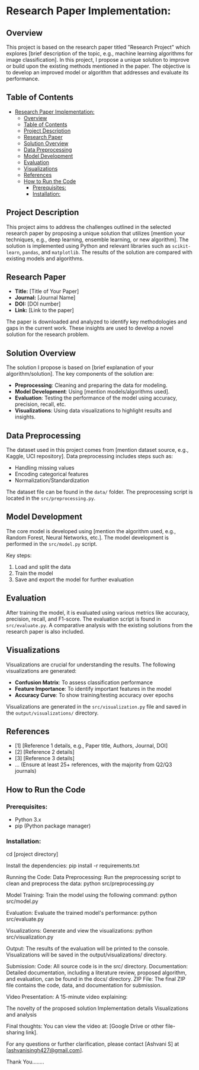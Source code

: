 # Research Paper Implementation:

## Overview
This project is based on the research paper titled "Research Project" which explores [brief description of the topic, e.g., machine learning algorithms for image classification]. In this project, I propose a unique solution to improve or build upon the existing methods mentioned in the paper. The objective is to develop an improved model or algorithm that addresses and evaluate its performance.

## Table of Contents
- [Research Paper Implementation:](#research-paper-implementation)
  - [Overview](#overview)
  - [Table of Contents](#table-of-contents)
  - [Project Description](#project-description)
  - [Research Paper](#research-paper)
  - [Solution Overview](#solution-overview)
  - [Data Preprocessing](#data-preprocessing)
  - [Model Development](#model-development)
  - [Evaluation](#evaluation)
  - [Visualizations](#visualizations)
  - [References](#references)
  - [How to Run the Code](#how-to-run-the-code)
    - [Prerequisites:](#prerequisites)
    - [Installation:](#installation)

## Project Description
This project aims to address the challenges outlined in the selected research paper by proposing a unique solution that utilizes [mention your techniques, e.g., deep learning, ensemble learning, or new algorithm]. The solution is implemented using Python and relevant libraries such as `scikit-learn`, `pandas`, and `matplotlib`. The results of the solution are compared with existing models and algorithms.

## Research Paper
- **Title:** [Title of Your Paper]
- **Journal:** [Journal Name]
- **DOI:** [DOI number]
- **Link:** [Link to the paper]

The paper is downloaded and analyzed to identify key methodologies and gaps in the current work. These insights are used to develop a novel solution for the research problem.

## Solution Overview
The solution I propose is based on [brief explanation of your algorithm/solution]. The key components of the solution are:
- **Preprocessing**: Cleaning and preparing the data for modeling.
- **Model Development**: Using [mention models/algorithms used].
- **Evaluation**: Testing the performance of the model using accuracy, precision, recall, etc.
- **Visualizations**: Using data visualizations to highlight results and insights.

## Data Preprocessing
The dataset used in this project comes from [mention dataset source, e.g., Kaggle, UCI repository]. Data preprocessing includes steps such as:
- Handling missing values
- Encoding categorical features
- Normalization/Standardization

The dataset file can be found in the `data/` folder. The preprocessing script is located in the `src/preprocessing.py`.

## Model Development
The core model is developed using [mention the algorithm used, e.g., Random Forest, Neural Networks, etc.]. The model development is performed in the `src/model.py` script.

Key steps:
1. Load and split the data
2. Train the model
3. Save and export the model for further evaluation

## Evaluation
After training the model, it is evaluated using various metrics like accuracy, precision, recall, and F1-score. The evaluation script is found in `src/evaluate.py`. A comparative analysis with the existing solutions from the research paper is also included.

## Visualizations
Visualizations are crucial for understanding the results. The following visualizations are generated:
- **Confusion Matrix**: To assess classification performance
- **Feature Importance**: To identify important features in the model
- **Accuracy Curve**: To show training/testing accuracy over epochs

Visualizations are generated in the `src/visualization.py` file and saved in the `output/visualizations/` directory.

## References
- [1] [Reference 1 details, e.g., Paper title, Authors, Journal, DOI]
- [2] [Reference 2 details]
- [3] [Reference 3 details]
- ... (Ensure at least 25+ references, with the majority from Q2/Q3 journals)

## How to Run the Code

### Prerequisites:
- Python 3.x
- pip (Python package manager)

### Installation:
cd [project directory]

Install the dependencies:
pip install -r requirements.txt

Running the Code:
Data Preprocessing: Run the preprocessing script to clean and preprocess the data:
python src/preprocessing.py

Model Training: Train the model using the following command:
python src/model.py

Evaluation: Evaluate the trained model's performance:
python src/evaluate.py

Visualizations: Generate and view the visualizations:
python src/visualization.py

Output:
The results of the evaluation will be printed to the console.
Visualizations will be saved in the output/visualizations/ directory.

Submission:
Code: All source code is in the src/ directory.
Documentation: Detailed documentation, including a literature review, proposed algorithm, and evaluation, can be found in the docs/ directory.
ZIP File: The final ZIP file contains the code, data, and documentation for submission.

Video Presentation:
A 15-minute video explaining:

The novelty of the proposed solution
Implementation details
Visualizations and analysis

Final thoughts:
You can view the video at: [Google Drive or other file-sharing link].

For any questions or further clarification, please contact [Ashvani S] at [ashvanisingh427@gmail.com].


Thank You........





